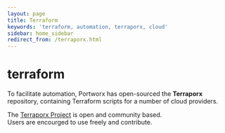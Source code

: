 ```yaml
---
layout: page
title: Terraform
keywords: 'terraform, automation, terraporx, cloud'
sidebar: home_sidebar
redirect_from: /terraporx.html
---
```


# terraform

To facilitate automation, Portworx has open-sourced the **Terraporx** repository, containing Terraform scripts for a number of cloud providers.

The [Terraporx Project](https://github.com/portworx/terraporx) is open and community based.  
Users are encourged to use freely and contribute.

